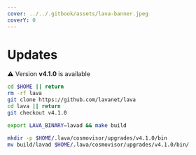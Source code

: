 ```yaml
---
cover: ../../.gitbook/assets/lava-banner.jpeg
coverY: 0
---
```


# Updates

⚠️ Version **v4.1.0** is available

```bash
cd $HOME || return
rm -rf lava
git clone https://github.com/lavanet/lava
cd lava || return
git checkout v4.1.0

export LAVA_BINARY=lavad && make build

mkdir -p $HOME/.lava/cosmovisor/upgrades/v4.1.0/bin
mv build/lavad $HOME/.lava/cosmovisor/upgrades/v4.1.0/bin/
```
